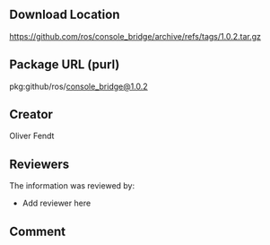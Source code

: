 ## Download Location

https://github.com/ros/console_bridge/archive/refs/tags/1.0.2.tar.gz

## Package URL (purl)

pkg:github/ros/console_bridge@1.0.2

## Creator

Oliver Fendt

## Reviewers

The information was reviewed by:

* Add reviewer here

## Comment

